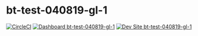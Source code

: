 # bt-test-040819-gl-1

[![CircleCI](https://circleci.com/gh/rvtraveller/bt-test-040819-gl-1.svg?style=shield)](https://circleci.com/gh/rvtraveller/bt-test-040819-gl-1)
[![Dashboard bt-test-040819-gl-1](https://img.shields.io/badge/dashboard-bt_test_040819_gl_1-yellow.svg)](https://dashboard.pantheon.io/sites/a71e30d9-3170-4509-b8ae-b14bbc3f6fda#dev/code)
[![Dev Site bt-test-040819-gl-1](https://img.shields.io/badge/site-bt_test_040819_gl_1-blue.svg)](http://dev-bt-test-040819-gl-1.pantheonsite.io/)